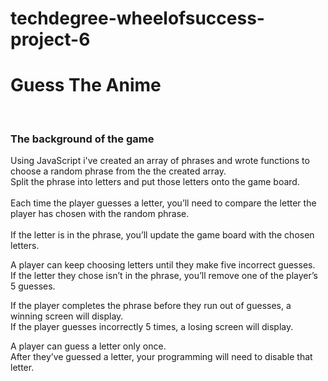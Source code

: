 # techdegree-wheelofsuccess-project-6

<h1>Guess The Anime</h1></br>
<h3>The background of the game</h3>
Using JavaScript i've created an array of phrases and wrote functions to choose a random phrase from the the created array.<br/>
Split the phrase into letters and put those letters onto the game board. <br/>
 <br/>
Each time the player guesses a letter, you’ll need to compare the letter the player has chosen with the random phrase. <br/>
<br/> If the letter is in the phrase, you’ll update the game board with the chosen letters.<br/>

A player can keep choosing letters until they make five incorrect guesses. 
<br/>If the letter they chose isn’t in the phrase, you’ll remove one of the player’s 5 guesses.<br/>

If the player completes the phrase before they run out of guesses, a winning screen will display. 
<br/>If the player guesses incorrectly 5 times, a losing screen will display.<br/>

A player can guess a letter only once.
<br/>After they’ve guessed a letter, your programming will need to disable that letter.
